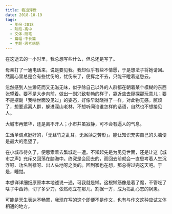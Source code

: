 ```yaml
---
title: 看透浮世
date: 2018-10-19
tags:
  - 年份-2018
  - 阶段-高中
  - 文体-随笔
  - 篇幅-中长篇
  - 主题-思考感悟
---
```


在这逝去的一小时里，我总想写些什么，但总还是写了。

母亲打了一通电话来，说是要见我。我却似乎有些不情愿，于是想法子将她请回。然而心里总是会有些忧伤的，忧伤来了，便挥之不去，只能干瞪着这愁云。

忽然感到人生渺茫而又无滋无味，似乎除自己以外的人群都在朝着某个模糊的东西张望着。要不是大步向前，做出一副兴致勃勃的样子，靠近些去窥探那玩意儿；要不是摆副「我啥世面没见过」的姿态，好像早就晓得了一样，对此物无感。腻烦了，想要远离人群，躲进深山老林，不想听闻谁谁怎样的话语，自然也不想接见人。

大城市再繁华，还是离不开人；小市井虽寂静，可不会有逼人的气息。

生活单调点挺好的，「无丝竹之乱耳，无案牍之劳形」。能让知识充实自己的头脑便是最大的愿望了。

在小城市待久了，便思索着去繁城走一遭。不知起先是为见见世面，还是让这【城市之声】充斥又回荡在脑海中。终究是会回去的，而回去前就会一直思考着人生沉浮呀、功名利禄呀、出人头地呀之类的。回到家也在想，那总得过完这天吧。于是，睡觉。

本想详详细细原原本本地述说一通，可我就是懒。这根懒筋像是着了魔，不管吃了啥子中西药，切了多少刀，依然屹立在那儿，割据一方，成为捣乱心志的祸患。

可能是天生表达不畅罢，我现在写的这个即便不是作文，也有与作文这种应试文体相通的地方。
